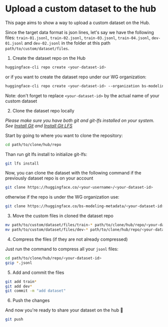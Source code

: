 # Upload a custom dataset to the hub

This page aims to show a way to upload a custom dataset on the Hub.

Since the target data format is json lines, let's say we have the following files: `train-01.jsonl`, `train-02.jsonl`, `train-03.jsonl`, `train-04.jsonl`, `dev-01.jsonl` and `dev-02.jsonl` in the folder at this path `path/to/custom/dataset/files`. 

1. Create the dataset repo on the Hub

```bash
huggingface-cli repo create <your-dataset-id>
```

or if you want to create the dataset repo under our WG organization:
```bash
huggingface-cli repo create <your-dataset-id> --organization bs-modeling-metadata
```
Note: don't forget to replace `<your-dataset-id>` by the actual name of your custom dataset

2. Clone the dataset repo locally

*Please make sure you have both git and git-lfs installed on your system. See [Install Git](https://git-scm.com/book/en/v2/Getting-Started-Installing-Git) and [Install Git LFS](https://git-lfs.github.com/)*

Start by going to where you want to clone the repository:
```bash
cd path/to/clone/hub/repo
```

Than run git lfs install to initialize git-lfs:

```bash
git lfs install
```
Now, you can clone the dataset with the following command if the previously dataset repo is on your account

```bash
git clone https://huggingface.co/<your-username>/<your-dataset-id>
```
otherwise if the repo is under the WG organization use:
```bash
git clone https://huggingface.co/bs-modeling-metadata/<your-dataset-id>
```

3. Move the custom files in cloned the dataset repo

```bash
mv path/to/custom/dataset/files/train-* path/to/clone/hub/repo/<your-dataset-id>
mv path/to/custom/dataset/files/dev-* path/to/clone/hub/repo/<your-dataset-id>
```

4. Compress the files (if they are not already compressed)

Just run the command to compress all your `jsonl` files:
```bash
cd path/to/clone/hub/repo/<your-dataset-id>
gzip *.jsonl
```

5. Add and commit the files

```bash
git add train*
git add dev*
git commit -m "add dataset"
```

6. Push the changes

And now you're ready to share your dataset on the hub  🚀

```bash
git push
```